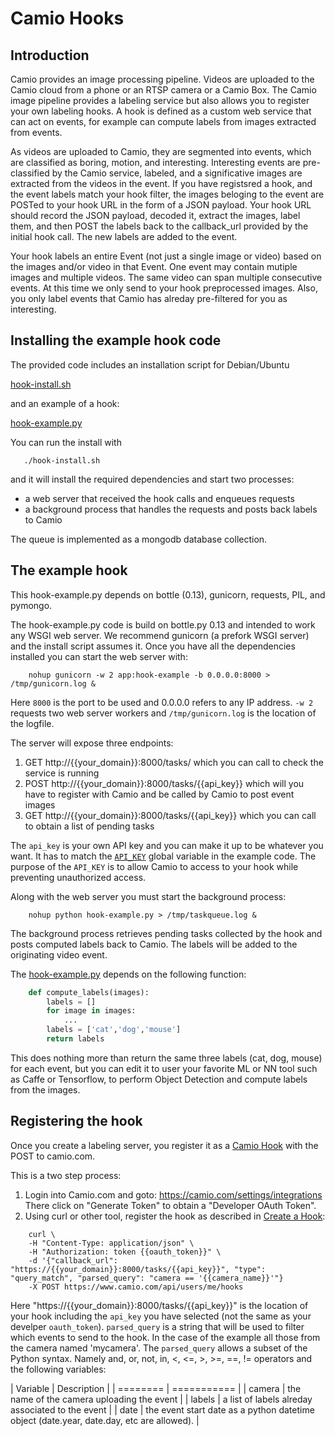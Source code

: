 # Camio Hooks

## Introduction

Camio provides an image processing pipeline. Videos are uploaded to the Camio cloud from
a phone or an RTSP camera or a Camio Box. The Camio image pipeline provides a labeling 
service but also allows you to register your own labeling hooks. 
A hook is defined as a custom web service that can act on events, 
for example can compute labels from images extracted from events.

As videos are uploaded to Camio, they are segmented into events,
which are classified as boring, motion, and interesting. Interesting events are pre-classified by the Camio service, labeled, and a significative images are extracted from the videos in the event. If you have registsred a hook, and the event labels match your hook filter, the images beloging to the event are POSTed to your hook URL in the form of a JSON payload. Your hook URL should record the JSON payload, decoded it, extract the images, label them, and then POST the labels back to the callback_url provided by the initial hook call. The new labels are added to the event.

Your hook labels an entire Event (not just a single image or video) based on the images and/or video in that Event. One event may contain mutiple images and multiple videos. The same video can span multiple consecutive events. At this time we only send to your hook preprocessed images. Also, you only label events that Camio has alreday pre-filtered for you as interesting.

## Installing the example hook code

The provided code includes an installation script for Debian/Ubuntu 

   [hook-install.sh](hook-install.sh)

and an example of a hook:

   [hook-example.py](hook-example.py)

You can run the install with 

```shell
   ./hook-install.sh
```

and it will install the required dependencies and start two processes:

- a web server that received the hook calls and enqueues requests
- a background process that handles the requests and posts back labels to Camio

The queue is implemented as a mongodb database collection.

## The example hook

This hook-example.py depends on bottle (0.13), gunicorn, requests, PIL, and pymongo.

The hook-example.py code is build on bottle.py 0.13 and intended to work any WSGI web 
server. We recommend gunicorn (a prefork WSGI server) and the install script assumes it.
Once you have all the dependencies installed you can start the web server with:

```shell
    nohup gunicorn -w 2 app:hook-example -b 0.0.0.0:8000 > /tmp/gunicorn.log &
```

Here `8000` is the port to be used and 0.0.0.0 refers to any IP address.
`-w 2` requests two web server workers and `/tmp/gunicorn.log` is the location of the logfile.

The server will expose three endpoints:

1. GET http://{{your_domain}}:8000/tasks/ which you can call to check the service is running
2. POST http://{{your_domain}}:8000/tasks/{{api_key}} which will you have to register with Camio and be called by Camio to post event images
3. GET http://{{your_domain}}:8000/tasks/{{api_key}} which you can call to obtain a list of pending tasks

The `api_key` is your own API key and you can make it up to be whatever you want. It has to match the [`API_KEY`](hook-example.py#L21) 
global variable in the example code. The purpose of the `API_KEY` is to allow Camio to access to your hook while preventing unauthorized access.

Along with the web server you must start the background process:

```shell
    nohup python hook-example.py > /tmp/taskqueue.log &
```

The background process retrieves pending tasks collected by the hook and posts computed labels back to Camio. The labels will be added to the originating video event.

The [hook-example.py](hook-example.py) depends on the following function:

```python
    def compute_labels(images):
        labels = []
        for image in images:
            ...
        labels = ['cat','dog','mouse']
        return labels
```

This does nothing more than return the same three labels (cat, dog, mouse) for each 
event, but you can edit it to user your favorite ML or NN tool such as Caffe or Tensorflow,
to perform Object Detection and compute labels from the images.

## Registering the hook

Once you create a labeling server, you register it as a [Camio Hook](http://api.camio.com/#create-a-hook)
with the POST to camio.com.

This is a two step process:

1. Login into Camio.com and goto: https://camio.com/settings/integrations
  There click on "Generate Token" to obtain a "Developer OAuth Token".
2. Using curl or other tool, register the hook as described in [Create a Hook](http://api.camio.com/#create-a-hook):

```shell
    curl \
    -H "Content-Type: application/json" \
    -H "Authorization: token {{oauth_token}}" \
    -d '{"callback_url": "https://{{your_domain}}:8000/tasks/{{api_key}}", "type": "query_match", "parsed_query": "camera == '{{camera_name}}'"}
    -X POST https://www.camio.com/api/users/me/hooks
```

Here "https://{{your_domain}}:8000/tasks/{{api_key}}" is the location of your hook including the `api_key` you have selected (not the same as your develper `oauth_token`). `parsed_query` is a string that will be used to filter which events to send to the hook. In the case of the example all those from the camera named 'mycamera'. The `parsed_query` allows a subset of the Python syntax. Namely and, or, not, in, <, <=, >, >=, ==, != operators and the following variables:

| Variable | Description |
| ======== | =========== |
| camera | the name of the camera uploading the event |
| labels | a list of labels alreday associated to the event |
| date | the event start date as a python datetime object (date.year, date.day, etc are allowed). |

